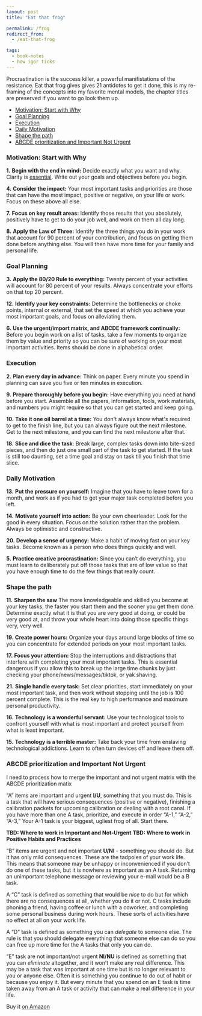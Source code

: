 ```yaml
---
layout: post
title: "Eat that frog"

permalink: /frog
redirect_from:
  - /eat-that-frog

tags:
  - book-notes
  - how igor ticks
---
```


Procrastination is the success killer, a powerful manifistations of the resistance. Eat that frog gives gives 21 antidotes to get it done, this is my re-framing of the concepts into my favorite mental models, the chapter titles are preserved if you want to go look them up.

<!-- prettier-ignore-start -->
<!-- vim-markdown-toc GFM -->

- [Motivation: Start with Why](#motivation-start-with-why)
- [Goal Planning](#goal-planning)
- [Execution](#execution)
- [Daily Motivation](#daily-motivation)
- [Shape the path](#shape-the-path)
- [ABCDE prioritization and Important Not Urgent](#abcde-prioritization-and-important-not-urgent)

<!-- vim-markdown-toc -->
<!-- prettier-ignore-end -->

### Motivation: Start with Why

**1.** **Begin with the end in mind:** Decide exactly what you want and why. Clarity is [essential](/essential). Write out your goals and objectives before you begin.

**4.** **Consider the impact:** Your most important tasks and priorities are those that can have the most impact, positive or negative, on your life or work. Focus on these above all else.

**7.** **Focus on key result areas:** Identify those results that you absolutely, positively have to get to do your job well, and work on them all day long.

**8.** **Apply the Law of Three:** Identify the three things you do in your work that account for 90 percent of your contribution, and focus on getting them done before anything else. You will then have more time for your family and personal life.

### Goal Planning

**3.** **Apply the 80/20 Rule to everything:** Twenty percent of your activities will account for 80 percent of your results. Always concentrate your efforts on that top 20 percent.

**12.** **Identify your key constraints:** Determine the bottlenecks or choke points, internal or external, that set the speed at which you achieve your most important goals, and focus on alleviating them.

**6.** **Use the urgent/import matrix, and ABCDE framework continually:** Before you begin work on a list of tasks, take a few moments to organize them by value and priority so you can be sure of working on your most important activities. Items should be done in alphabetical order.

### Execution

**2.** **Plan every day in advance:** Think on paper. Every minute you spend in planning can save you five or ten minutes in execution.

**9.** **Prepare thoroughly before you begin:** Have everything you need at hand before you start. Assemble all the papers, information, tools, work materials, and numbers you might require so that you can get started and keep going.

**10.** **Take it one oil barrel at a time:** You don't always know what's required to get to the finish line, but you can always figure out the next milestone. Get to the next milestone, and you can find the next milestone after that.

**18.** **Slice and dice the task**: Break large, complex tasks down into bite-sized pieces, and then do just one small part of the task to get started. If the task is still too daunting, set a time goal and stay on task till you finish that time slice.

### Daily Motivation

**13.** **Put the pressure on yourself:** Imagine that you have to leave town for a month, and work as if you had to get your major task completed before you left.

**14.** **Motivate yourself into action:** Be your own cheerleader. Look for the good in every situation. Focus on the solution rather than the problem. Always be optimistic and constructive.

**20.** **Develop a sense of urgency:** Make a habit of moving fast on your key tasks. Become known as a person who does things quickly and well.

**5.** **Practice creative procrastination:** Since you can’t do everything, you must learn to deliberately put off those tasks that are of low value so that you have enough time to do the few things that really count.

### Shape the path

**11.** **Sharpen the saw** The more knowledgeable and skilled you become at your key tasks, the faster you start them and the sooner you get them done. Determine exactly what it is that you are very good at doing, or could be very good at, and throw your whole heart into doing those specific things very, very well.

**19.** **Create power hours:** Organize your days around large blocks of time so you can concentrate for extended periods on your most important tasks.

**17.** **Focus your attention:** Stop the interruptions and distractions that interfere with completing your most important tasks. This is essential dangerous if you allow this to break up the large time chunks by just checking your phone/news/messages/tiktok, or yak shaving.

**21.** **Single handle every task:** Set clear priorities, start immediately on your most important task, and then work without stopping until the job is 100 percent complete. This is the real key to high performance and maximum personal productivity.

**16.** **Technology is a wonderful servant:** Use your technological tools to confront yourself with what is most important and protect yourself from what is least important.

**15.** **Technology is a terrible master:** Take back your time from enslaving technological addictions. Learn to often turn devices off and leave them off.

### ABCDE prioritization and Important Not Urgent

I need to process how to merge the important and not urgent matrix with the ABCDE prioritization matix

“A” items are important and urgent **I/U**, something that you must do. This is a task that will have serious consequences (positive or negative), finishing a calibration packets for upcoming calibration or dealing with a root canal. If you have more than one A task, prioritize, and execute in order “A-1,” “A-2,” “A-3,” Your A-1 task is your biggest, ugliest frog of all. Start there.

**TBD: Where to work in Important and Not-Urgent**
**TBD: Where to work in Positive Habits and Practices**

“B” items are urgent and not important **U/NI** - something you should do. But it has only mild consequences. These are the tadpoles of your work life. This means that someone may be unhappy or inconvenienced if you don’t do one of these tasks, but it is nowhere as important as an A task. Returning an unimportant telephone message or reviewing your e-mail would be a B task.

A “C” task is defined as something that would be _nice_ to do but for which there are no consequences at all, whether you do it or not. C tasks include phoning a friend, having coffee or lunch with a coworker, and completing some personal business during work hours. These sorts of activities have no effect at all on your work life.

A “D” task is defined as something you can _delegate_ to someone else. The rule is that you should delegate everything that someone else can do so you can free up more time for the A tasks that only you can do.

“E” task are not important/not urgent **NI/NU** is defined as something that you can _eliminate_ altogether, and it won’t make any real difference. This may be a task that was important at one time but is no longer relevant to you or anyone else. Often it is something you continue to do out of habit or because you enjoy it. But every minute that you spend on an E task is time taken away from an A task or activity that can make a real difference in your life.

Buy it [on Amazon](https://www.amazon.com/dp/B001AFF25W9)
